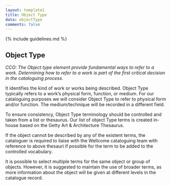 ```yaml
---
layout: template1
title: Object Type
data: objectType
comments: false
---
```


{% include guidelines.md %}

## Object Type

*CCO: The Object type element provide fundamental ways to refer to a work. Determining how to refer to a work is part of the first critical decision in the cataloguing process.*

It identifies the kind of work or works being described. Object Type typically refers to a work’s physical form, function, or medium. 
For our cataloguing purposes we will consider Object Type to refer to physical form and/or function. The medium/technique will be recorded in a different field.

To ensure consistency, Object Type terminology should be controlled and taken from a list or thesaurus. Our list of object Type terms is created in-house based on the Getty Art & Architecture Thesaurus.

If the object cannot be described by any of the existent terms, the cataloguer is required to liaise with the Wellcome cataloguing team with reference to above thesauri if possible for the term to be added to the controlled vocabulary.

It is possible to select multiple terms for the same object or group of objects. However, it is suggested to maintain the use of broader terms, as more information about the object will be given at different levels in the catalogue record. 
